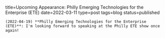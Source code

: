 
title=Upcoming Appearance: Philly Emerging Technologies for the Enterprise (ETE)
date=2022-03-11
type=post
tags=blog
status=published
~~~~~~
(2022-04-19) **Philly Emerging Technologies for the Enterprise (ETE)**: I'm looking forward to speaking at the Philly ETE show once again! 
            
